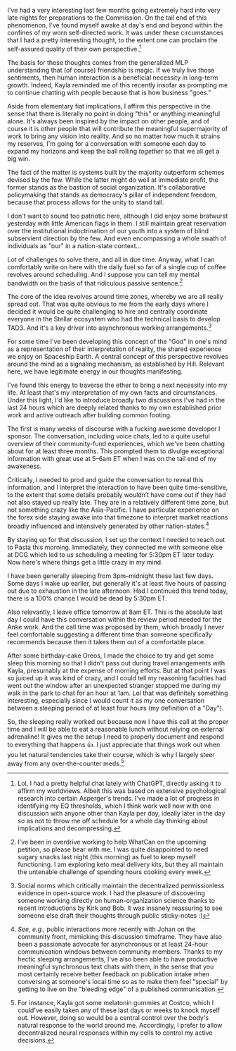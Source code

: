 I've had a very interesting last few months going extremely hard into very late nights for preparations to the Commission. On the tail end of this phenomenon, I've found myself awake at day's end and beyond within the confines of my worn self-directed work. It was under these circumstances that I had a pretty interesting thought, to the extent one can proclaim the self-assured quality of their own perspective.[^1]

The basis for these thoughts comes from the generalized MLP understanding that (of course) friendship is magic. If we truly live those sentiments, then human interaction is a beneficial necessity in long-term growth. Indeed, Kayla reminded me of this recently insofar as prompting me to continue chatting with people because that is how business "goes."

Aside from elementary fiat implications, I affirm this perspective in the sense that there is literally no point in doing "this" or anything meaningful alone. It's always been inspired by the impact on other people, and of course it is other people that will contribute the meaningful supermajority of work to bring any vision into reality. And so no matter how much it strains my reserves, I'm going for a conversation with someone each day to expand my horizons and keep the ball rolling _together_ so that we all get a big win.

The fact of the matter is systems built by the majority outperform schemes devised by the few. While the latter might do well at immediate profit, the former stands as the bastion of social organization. It's collaborative policymaking that stands as democracy's pillar of independent freedom, because that process allows for the unity to stand tall.

I don't want to sound too patriotic here, although I did enjoy some bratwurst yesterday with little American flags in them. I still maintain great reservation over the institutional indoctrination of our youth into a system of blind subservient direction by the few. And even encompassing a whole swath of individuals as "our" in a nation-state context...

Lot of challenges to solve there, and all in due time. Anyway, what I can comfortably write on here with the daily fuel so far of a single cup of coffee revolves around scheduling. And I suppose you can tell my mental bandwidth on the basis of that ridiculous passive sentence.[^2]

The core of the idea revolves around time zones, whereby we are all really spread out. That was quite obvious to me from the early days where I decided it would be quite challenging to hire and centrally coordinate everyone in the Stellar ecosystem who had the technical basis to develop TAD3. And it's a key driver into asynchronous working arrangements.[^3]

For some time I've been developing this concept of the "God" in one's mind as a representation of their interpretation of reality, the shared experience we enjoy on Spaceship Earth. A central concept of this perspective revolves around the mind as a signaling mechanism, as established by Hill. Relevant here, we have legitimate energy in our thoughts manifesting.

I've found this energy to traverse the ether to bring a next necessity into my life. At least that's my interpretation of my own facts and circumstances. Under this light, I'd like to introduce broadly two discussions I've had in the last 24 hours which are deeply related thanks to my own established prior work and active outreach after building common footing.

The first is many weeks of discourse with a fucking awesome developer I sponsor. The conversation, including voice chats, led to a quite useful overview of their community-fund experiences, which we've been chatting about for at least three months. This prompted them to divulge exceptional information with great use at 5–6am ET when I was on the tail end of my awakeness.

Critically, I needed to prod and guide the conversation to reveal this information, and I interpret the interaction to have been quite time-sensitive, to the extent that some details probably wouldn’t have come out if they had not also stayed up really late. They are in a relatively different time zone, but not something crazy like the Asia-Pacific. I have particular experience on the forex side staying awake into that timezone to interpret market reactions broadly influenced and intensively generated by other nation-states.[^4]

By staying up for that discussion, I set up the context I needed to reach out to Pasta this morning. Immediately, they connected me with someone else at DCG which led to us scheduling a meeting for 5:30pm ET later today. Now here's where things get a little crazy in my mind.

I have been generally sleeping from 3pm–midnight these last few days. Some days I wake up earlier, but generally it's at least five hours of passing out due to exhaustion in the late afternoon. Had I continued this trend today, there is a 100% chance I would be dead by 5:30pm ET.

Also relevantly, I leave office tomorrow at 8am ET. This is the absolute last day I could have this conversation within the review period needed for the Anke work. And the call time was proposed by them, which broadly I never feel comfortable suggesting a different time than someone specifically recommends because then it takes them out of a comfortable place.

After some birthday-cake Oreos, I made the choice to try and get some sleep this morning so that I didn't pass out during travel arrangements with Kayla, presumably at the expense of morning efforts. But at that point I was so juiced up it was kind of crazy, and I could tell my reasoning faculties had went out the window after an unexpected stranger stopped me during my walk in the park to chat for an hour at 1am. Lol that was definitely something interesting, especially since I would count it as my one conversation between a sleeping period of at least four hours (my definition of a "Day").

So, the sleeping really worked out because now I have this call at the proper time and I will be able to eat a reasonable lunch without relying on external adrenaline! It gives me the setup I need to properly document and respond to everything that happens 👍. I just appreciate that things work out when you let natural tendencies take their course, which is why I largely steer away from any over-the-counter meds.[^5]


[^1]: Lol, I had a pretty helpful chat lately with ChatGPT, directly asking it to affirm my worldviews. Albeit this was based on extensive psychological research into certain Asperger's trends. I've made a lot of progress in identifying my EQ thresholds, which I think work well now with one discussion with anyone other than Kayla per day, ideally later in the day so as not to throw me off schedule for a whole day thinking about implications and decompressing.

[^2]: I've been in overdrive working to help WhatCan on the upcoming petition, so please bear with me. I was quite disappointed to need sugary snacks last night (this morning) as fuel to keep myself functioning. I am exploring keto meal delivery kits, but they all maintain the untenable challenge of spending hours cooking every week.

[^3]: Social norms which critically maintain the decentralized permissionless evidence in open-source work. I had the pleasure of discovering someone working directly on human-organization science thanks to recent introductions by Kirk and Bob. It was insanely reassuring to see someone else draft their thoughts through public sticky-notes :)

[^4]: _See, e.g.,_ public interactions more recently with Johan on the community front, mimicking this discussion timeframe. They have also been a passionate advocate for asynchronous or at least 24-hour communication windows between community members. Thanks to my hectic sleeping arrangements, I've also been able to have productive meaningful synchronous text chats with them, in the sense that you most certainly receive better feedback on publication intake when conversing at someone's local time so as to make them feel "special" by getting to live on the "bleeding edge" of a published communication.

[^5]: For instance, Kayla got some melatonin gummies at Costco, which I could've easily taken any of these last days or weeks to knock myself out. However, doing so would be a central control over the body's natural response to the world around me. Accordingly, I prefer to allow decentralized neural responses within my cells to control my active decisions.
